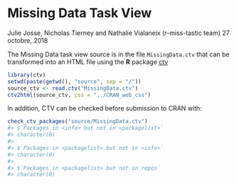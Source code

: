 Missing Data Task View
================
Julie Josse, Nicholas Tierney and Nathalie Vialaneix (r-miss-tastic team)
27 octobre, 2018

<!-- README.md is generated from README.Rmd. Please edit that file -->
The Missing Data task view source is in the file `MissingData.ctv` that can be transformed into an HTML file using the **R** package [ctv](https://CRAN.R-project.org/package=ctv)

``` r
library(ctv)
setwd(paste(getwd(), "source", sep = "/"))
source_ctv <- read.ctv("MissingData.ctv")
ctv2html(source_ctv, css = "../CRAN_web_css")
```

In addition, CTV can be checked before submission to CRAN with:

``` r
check_ctv_packages("source/MissingData.ctv")
#> $`Packages in <info> but not in <packagelist>`
#> character(0)
#> 
#> $`Packages in <packagelist> but not in <info>`
#> character(0)
#> 
#> $`Packages in <packagelist> but not in repos`
#> character(0)
```
